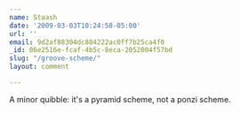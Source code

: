 ```yaml
---
name: Staash
date: '2009-03-03T10:24:58-05:00'
url: ''
email: 9d2af88304dc884222ac0ff7b25ca4f0
_id: 06e2516e-fcaf-4b5c-8eca-2052004f57bd
slug: "/groove-scheme/"
layout: comment

---
```


A minor quibble: it's a pyramid scheme, not a ponzi scheme.
